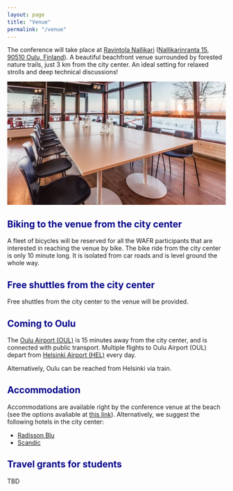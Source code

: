 ```yaml
---
layout: page
title: "Venue"
permalink: "/venue"
---
```


<style> h1 {color: darkblue;}</style>
<style> h2 {color: darkblue;}</style>

The conference will take place at [Ravintola Nallikari](http://ravintolanallikari.fi/) ([Nallikarinranta 15, 90510 Oulu, Finland](
https://maps.app.goo.gl/eqSEQHTdCogn9D5J7)).
A beautiful beachfront venue surrounded by forested nature trails, just 3 km from the city center.
An ideal setting for relaxed strolls and deep technical discussions!

<p align="center">
<img src="figures/venue.jpg" alt="drawing"/>
</p>

## Biking to the venue from the city center

A fleet of bicycles will be reserved for all the WAFR participants that are interested in reaching the venue by bike.
The bike ride from the city center is only 10 minute long.
It is isolated from car roads and is level ground the whole way.

## Free shuttles from the city center

Free shuttles from the city center to the venue will be provided.

## Coming to Oulu

The [Oulu Airport (OUL)](https://maps.app.goo.gl/4b3FGb4rcPUhoSYk7) is 15 minutes away from the city center, and is connected with public transport.
Multiple flights to Oulu Airport (OUL) depart from [Helsinki Airport (HEL)](https://maps.app.goo.gl/J4Q9wVBG9ZTPzKWN8) every day.

Alternatively, Oulu can be reached from Helsinki via train.

## Accommodation

Accommodations are available right by the conference venue at the beach (see the options avaliable at [this link](https://nallikari.fi/en/accommodation/)).
Alternatively, we suggest the following hotels in the city center:
- [Radisson Blu](https://www.radissonhotels.com/en-us/hotels/radisson-blu-oulu)
- [Scandic](https://www.scandichotels.com/en/hotels/scandic-oulu-city)

## Travel grants for students

TBD
